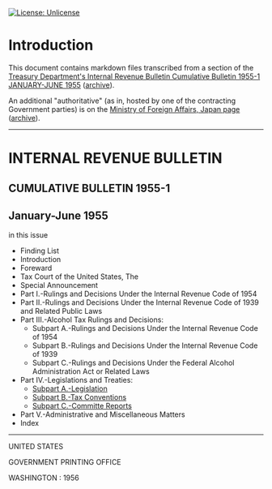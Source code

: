 [![License: Unlicense](https://img.shields.io/badge/license-Unlicense-blue.svg)](http://unlicense.org/)

# Introduction

This document contains markdown files transcribed from a section of the [Treasury Department's Internal Revenue Bulletin Cumulative Bulletin 1955-1 JANUARY-JUNE 1955](https://www.govinfo.gov/content/pkg/GOVPUB-T22-fdc2ce58a1cfd6cd3f7cdc35cb9793b5/pdf/GOVPUB-T22-fdc2ce58a1cfd6cd3f7cdc35cb9793b5-1.pdf) ([archive](https://archive.ph/lr8ut)).

An additional "authoritative" (as in, hosted by one of the contracting Government parties) is on the [Ministry of Foreign Affairs, Japan page](https://www.mofa.go.jp/mofaj/gaiko/treaty/pdfs/A-S38(3)-256.pdf) ([archive](https://archive.ph/oSQAU)).

---

# INTERNAL REVENUE BULLETIN
## CUMULATIVE BULLETIN 1955-1
## January-June 1955

in this issue

* Finding List
* Introduction
* Foreward
* Tax Court of the United States, The
* Special Announcement
* Part I.-Rulings and Decisions Under the Internal Revenue Code of 1954
* Part II.-Rulings and Decisions Under the Internal Revenue Code of 1939 and Related Public Laws
* Part III.-Alcohol Tax Rulings and Decisions:
    * Subpart A.-Rulings and Decisions Under the Internal Revenue Code of 1954
    * Subpart B.-Rulings and Decisions Under the Internal Revenue Code of 1939
    * Subpart C.-Rulings and Decisions Under the Federal Alcohol Administration Act or Related Laws
* Part IV.-Legislations and Treaties:
    * [Subpart A.-Legislation](Part%20IV.-Legislations%20and%20Treaties.Subpart%20A.-Legislation.md)
    * [Subpart B.-Tax Conventions](Part%20IV.-Legislations%20and%20Treaties.Subpart%20B.-Tax%20Conventions.md)
    * [Subpart C.-Committe Reports](Part%20IV.-Legislations%20and%20Treaties.Subpart%20C.-Committe%20Reports.md)
* Part V.-Administrative and Miscellaneous Matters
* Index

---

UNITED STATES

GOVERNMENT PRINTING OFFICE

WASHINGTON : 1956